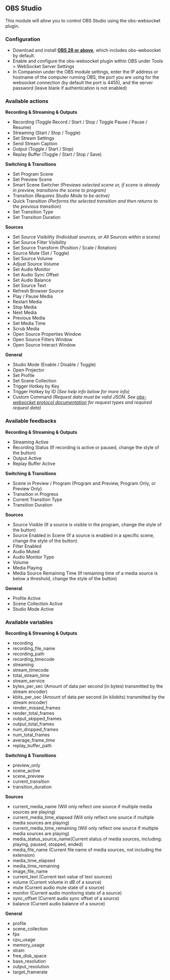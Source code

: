## OBS Studio

This module will allow you to control OBS Studio using the obs-websocket plugin.

### Configuration

- Download and install [**OBS 28 or above**](https://obsproject.com), which includes obs-websocket by default.
- Enable and configure the obs-websocket plugin within OBS under Tools > WebSocket Server Settings
- In Companion under the OBS module settings, enter the IP address or hostname of the computer running OBS, the port you are using for the websocket connection (by default the port is 4455), and the server password (leave blank if authentication is not enabled)

### Available actions

**Recording & Streaming & Outputs**

- Recording (Toggle Record / Start / Stop / Toggle Pause / Pause / Resume)
- Streaming (Start / Stop / Toggle)
- Set Stream Settings
- Send Stream Caption
- Output (Toggle / Start / Stop)
- Replay Buffer (Toggle / Start / Stop / Save)

**Switching & Transitions**

- Set Program Scene
- Set Preview Scene
- Smart Scene Switcher _(Previews selected scene or, if scene is already in preview, transitions the scene to program)_
- Transition _(Requires Studio Mode to be active)_
- Quick Transition _(Performs the selected transition and then returns to the previous transition)_
- Set Transition Type
- Set Transition Duration

**Sources**

- Set Source Visibility _(Individual sources, or All Sources within a scene)_
- Set Source Filter Visibility
- Set Source Transform (Position / Scale / Rotation)
- Source Mute (Set / Toggle)
- Set Source Volume
- Adjust Source Volume
- Set Audio Monitor
- Set Audio Sync Offset
- Set Audio Balance
- Set Source Text
- Refresh Browser Source
- Play / Pause Media
- Restart Media
- Stop Media
- Next Media
- Previous Media
- Set Media Time
- Scrub Media
- Open Source Properties Window
- Open Source Filters Window
- Open Source Interact Window

**General**

- Studio Mode (Enable / Disable / Toggle)
- Open Projector
- Set Profile
- Set Scene Collection
- Trigger Hotkey by Key
- Trigger Hotkey by ID _(See help info below for more info)_
- Custom Command _(Request data must be valid JSON. See [obs-websocket protocol documentation](https://github.com/obsproject/obs-websocket/blob/master/docs/generated/protocol.md#requests) for request types and required request data)_

### Available feedbacks

**Recording & Streaming & Outputs**

- Streaming Active
- Recording Status (If recording is active or paused, change the style of the button)
- Output Active
- Replay Buffer Active

**Switching & Transitions**

- Scene in Preview / Program (Program and Preview, Program Only, or Preview Only)
- Transition in Progress
- Current Transition Type
- Transition Duration

**Sources**

- Source Visible (If a source is visible in the program, change the style of the button)
- Source Enabled in Scene (If a source is enabled in a specific scene, change the style of the button)
- Filter Enabled
- Audio Muted
- Audio Monitor Type
- Volume
- Media Playing
- Media Source Remaining Time (If remaining time of a media source is below a threshold, change the style of the button)

**General**

- Profile Active
- Scene Collection Active
- Studio Mode Active

### Available variables

**Recording & Streaming & Outputs**

- recording
- recording_file_name
- recording_path
- recording_timecode
- streaming
- stream_timecode
- total_stream_time
- stream_service
- bytes_per_sec (Amount of data per second (in bytes) transmitted by the stream encoder)
- kbits_per_sec (Amount of data per second (in kilobits) transmitted by the stream encoder)
- render_missed_frames
- render_total_frames
- output_skipped_frames
- output_total_frames
- num_dropped_frames
- num_total_frames
- average_frame_time
- replay_buffer_path

**Switching & Transitions**

- preview_only
- scene_active
- scene_preview
- current_transition
- transition_duration

**Sources**

- current_media_name (Will only reflect one source if multiple media sources are playing)
- current_media_time_elapsed (Will only reflect one source if multiple media sources are playing)
- current_media_time_remaining (Will only reflect one source if multiple media sources are playing)
- media_status_source_name(Current status of media sources, including: playing, paused, stopped, ended)
- media_file_name (Current file name of media sources, not including the extension)
- media_time_elapsed
- media_time_remaining
- image_file_name
- current_text (Current text value of text sources)
- volume (Current volume in dB of a source)
- mute (Current audio mute state of a source)
- monitor (Current audio monitoring state of a source)
- sync_offset (Current audio sync offset of a source)
- balance (Current audio balance of a source)

**General**

- profile
- scene_collection
- fps
- cpu_usage
- memory_usage
- strain
- free_disk_space
- base_resolution
- output_resolution
- target_framerate
